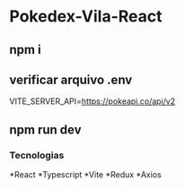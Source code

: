# Pokedex-Vila-React

## npm i

## verificar arquivo .env

VITE_SERVER_API=https://pokeapi.co/api/v2

## npm run dev

### Tecnologias 

*React
*Typescript
*Vite
*Redux
*Axios
